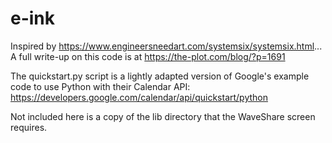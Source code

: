 # e-ink
Inspired by https://www.engineersneedart.com/systemsix/systemsix.html...
A full write-up on this code is at https://the-plot.com/blog/?p=1691

The quickstart.py script is a lightly adapted version of Google's example code to use Python with their Calendar API: https://developers.google.com/calendar/api/quickstart/python

Not included here is a copy of the lib directory that the WaveShare screen requires. 
